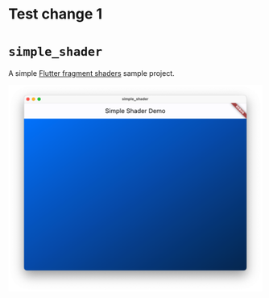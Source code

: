 # Test change 1

# `simple_shader`

A simple [Flutter fragment shaders][] sample project.

  [Flutter fragment shaders]: https://docs.flutter.dev/development/ui/advanced/shaders

![Screenshot of the `simple_shader` app](screenshot.png)
